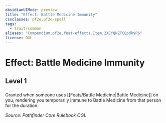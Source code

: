 ```yaml
---
obsidianUIMode: preview
title: "Effect: Battle Medicine Immunity"
cssclasses: pf2e,pf2e-spell
tags:
  - trait/common
aliases: "Compendium.pf2e.feat-effects.Item.2XEYQNZTCGpdkyR6"
license: OGL
---
```

# Effect: Battle Medicine Immunity
## Level 1
### 






Granted when someone uses [[Feats/Battle Medicine|Battle Medicine]] on you, rendering you temporarily immune to Battle Medicine from that person for the duration.

*Source: Pathfinder Core Rulebook*
*OGL*